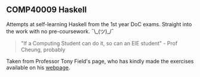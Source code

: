 ## COMP40009 Haskell

Attempts at self-learning Haskell from the 1st year DoC exams. Straight into the work with no pre-coursework. ¯\\\_(ツ)\_/¯

> "If a Computing Student can do it, so can an EIE student" - Prof Cheung, probably

Taken from Professor Tony Field's page, who has kindly made the exercises available on his [webpage](http://wp.doc.ic.ac.uk/ajf/haskell-tests/).
